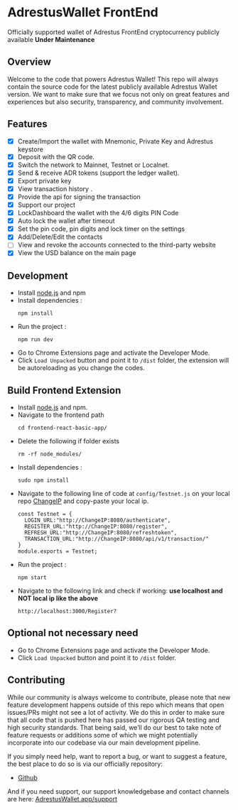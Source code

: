 # AdrestusWallet FrontEnd
Officially supported wallet of Adrestus FrontEnd cryptocurrency publicly available **Under Maintenance**
## Overview
Welcome to the code that powers Adrestus Wallet! This repo will always
contain the source code for the latest publicly available Adrestus Wallet
version. We want to make sure that we focus not only on great features
and experiences but also security, transparency, and community involvement.
## Features

- [x] Create/Import the wallet with Mnemonic, Private Key and Adrestus keystore
- [x] Deposit with the QR code.
- [x] Switch the network to Mainnet, Testnet or Localnet.
- [x] Send & receive ADR tokens (support the ledger wallet).
- [x] Export private key
- [x] View transaction history .
- [x] Provide the api for signing the transaction
- [x] Support our project
- [x] LockDashboard the wallet with the 4/6 digits PIN Code
- [x] Auto lock the wallet after timeout
- [x] Set the pin code, pin digits and lock timer on the settings
- [x] Add/Delete/Edit the contacts
- [ ] View and revoke the accounts connected to the third-party website
- [x] View the USD balance on the main page

## Development

- Install [node.js](https://nodejs.org/) and npm
- Install dependencies :
  ```
  npm install
  ```
- Run the project :
  ```
  npm run dev
  ```
- Go to Chrome Extensions page and activate the Developer Mode.
- Click `Load Unpacked` button and point it to `/dist` folder, the extension will be autoreloading as you change the codes.

## Build Frontend Extension

- Install [node.js](https://nodejs.org/) and npm.
- Navigate to the frontend path
  ```
  cd frontend-react-basic-app/
  ```
- Delete the following if folder  exists
  ```
  rm -rf node_modules/
  ```
- Install dependencies :
  ```
  sudo npm install
  ```
- Navigate to the following line of code at `config/Testnet.js` on your local repo [ChangeIP](https://github.com/Adrestus-net/AdrestusWallet/blob/master/frontend-react-basic-app/src/config/Testnet.js) and copy-paste your local ip.
  ```
  const Testnet = {
    LOGIN_URL:"http://ChangeIP:8080/authenticate",
    REGISTER_URL:"http://ChangeIP:8080/register",
    REFRESH_URL:"http://ChangeIP:8080/refreshtoken",
    TRANSACTION_URL:"http://ChangeIP:8080/api/v1/transaction/"
  }
  module.exports = Testnet;
  ```
- Run the project :
  ```
  npm start
  ```
- Navigate to the following link and check if working: **use localhost and NOT local ip like the above**
  ```
  http://localhost:3000/Register?
  ```
## Optional not necessary need
- Go to Chrome Extensions page and activate the Developer Mode.
- Click `Load Unpacked` button and point it to `/dist` folder.

## Contributing
While our community is always welcome to contribute, please note that
new feature development happens outside of this repo which means that
open issues/PRs might not see a lot of activity. We do this in order to
make sure that all code that is pushed here has passed our rigorous QA
testing and high security standards. That being said, we’ll do our best
to take note of feature requests or additions  some of which we might
potentially incorporate into our codebase via our main development pipeline.


If you simply need help, want to report a bug, or want to suggest a feature, the best place to do so is via our officially repository:
- [Github](https://github.com/Adrestus-net/Adrestus)

And if you need support, our support knowledgebase and contact channels are here: [AdrestusWallet.app/support](https://www.adrestus.net/)